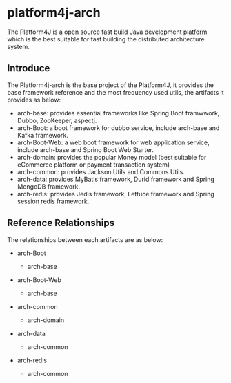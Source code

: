 # platform4j-arch

The Platform4J is a open source fast build Java development platform which is the best suitable for fast building the distributed architecture system.

## Introduce
The Platform4j-arch is the base project of the Platform4J, it provides the base framework reference and the most frequency used utils, the artifacts it provides as below:
* arch-base: provides essential frameworks like Spring Boot framwwork, Dubbo, ZooKeeper, aspectj.
* arch-Boot: a boot framework for dubbo service, include arch-base and Kafka framework.
* arch-Boot-Web: a web boot framework for web application service, include arch-base and Spring Boot Web Starter.
* arch-domain: provides the popular Money model (best suitable for eCommerce platform or payment transaction system)
* arch-common: provides Jackson Utils and Commons Utils.
* arch-data: provides MyBatis framework, Durid framework and Spring MongoDB framework.
* arch-redis: provides Jedis framework, Lettuce framework and Spring session redis framework.

## Reference Relationships
The relationships between each artifacts are as below:
* arch-Boot
  * arch-base
 
* arch-Boot-Web
  * arch-base

* arch-common
  * arch-domain
  
* arch-data
  * arch-common
  
* arch-redis
  * arch-common
